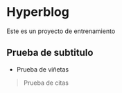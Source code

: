 # Hyperblog
Este es un proyecto de entrenamiento

## Prueba de subtitulo
- Prueba de viñetas
> Prueba de citas

